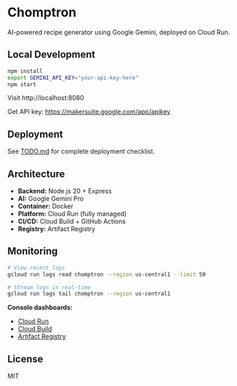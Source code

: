 # Chomptron

AI-powered recipe generator using Google Gemini, deployed on Cloud Run.

## Local Development

```bash
npm install
export GEMINI_API_KEY="your-api-key-here"
npm start
```

Visit http://localhost:8080

Get API key: https://makersuite.google.com/app/apikey

## Deployment

See [TODO.md](TODO.md) for complete deployment checklist.

## Architecture

- **Backend:** Node.js 20 + Express  
- **AI:** Google Gemini Pro  
- **Container:** Docker  
- **Platform:** Cloud Run (fully managed)  
- **CI/CD:** Cloud Build + GitHub Actions  
- **Registry:** Artifact Registry

## Monitoring

```bash
# View recent logs
gcloud run logs read chomptron --region us-central1 --limit 50

# Stream logs in real-time
gcloud run logs tail chomptron --region us-central1
```

**Console dashboards:**
- [Cloud Run](https://console.cloud.google.com/run)
- [Cloud Build](https://console.cloud.google.com/cloud-build/builds)
- [Artifact Registry](https://console.cloud.google.com/artifacts)

## License
 
MIT
